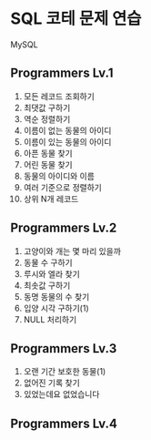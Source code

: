 # SQL 코테 문제 연습
MySQL

## Programmers Lv.1
1. 모든 레코드 조회하기
2. 최댓값 구하기
3. 역순 정렬하기
4. 이름이 없는 동물의 아이디
5. 이름이 있는 동물의 아이디 
6. 아픈 동물 찾기 
7. 어린 동물 찾기 
8. 동물의 아이디와 이름 
9. 여러 기준으로 정렬하기
10. 상위 N개 레코드


## Programmers Lv.2
1. 고양이와 개는 몇 마리 있을까
2. 동물 수 구하기
3. 루시와 엘라 찾기
4. 최솟값 구하기 
5. 동명 동물의 수 찾기 
6. 입양 시각 구하기(1) 
7. NULL 처리하기


## Programmers Lv.3
1. 오랜 기간 보호한 동물(1)
2. 없어진 기록 찾기
3. 있었는데요 없었습니다


## Programmers Lv.4